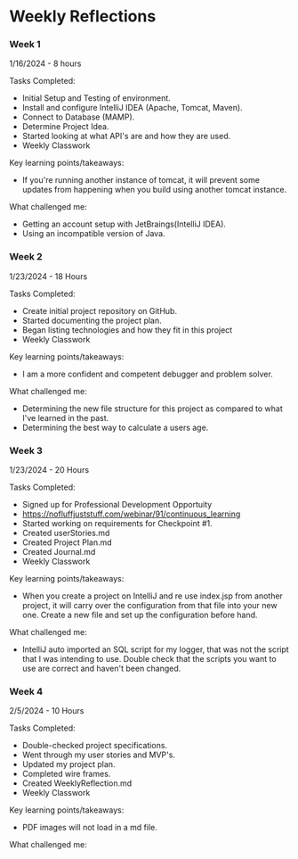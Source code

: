 # Weekly Reflections

### Week 1

1/16/2024 - 8 hours

Tasks Completed:
* Initial Setup and Testing of environment.
* Install and configure IntelliJ IDEA (Apache, Tomcat, Maven).
* Connect to Database (MAMP).
* Determine Project Idea.
* Started looking at what API's are and how they are used. 
* Weekly Classwork

Key learning points/takeaways:
* If you're running another instance of tomcat, it will prevent some updates from 
    happening when you build using another tomcat instance. 

What challenged me:
* Getting an account setup with JetBraings(IntelliJ IDEA). 
* Using an incompatible version of Java.


### Week 2

1/23/2024 - 18 Hours

Tasks Completed:
* Create initial project repository on GitHub.
* Started documenting the project plan.
* Began listing technologies and how they fit in this project
* Weekly Classwork

Key learning points/takeaways:
* I am a more confident and competent debugger and problem solver.

What challenged me:
* Determining the new file structure for this project as compared to what I've learned in the past.
* Determining the best way to calculate a users age.


### Week 3

1/23/2024 - 20 Hours

Tasks Completed:
* Signed up for Professional Development Opportuity
* https://nofluffjuststuff.com/webinar/91/continuous_learning
* Started working on requirements for Checkpoint #1.
* Created userStories.md
* Created Project Plan.md
* Created Journal.md
* Weekly Classwork

Key learning points/takeaways:
* When you create a project on IntelliJ and re use index.jsp from another project, it will carry over the 
    configuration from that file into your new one. Create a new file and set up the configuration before hand.

What challenged me:
* IntelliJ auto imported an SQL script for my logger, that was not the script that I was intending to use. Double check
    that the scripts you want to use are correct and haven't been changed.


### Week 4

2/5/2024 - 10 Hours

Tasks Completed:
* Double-checked project specifications.
* Went through my user stories and MVP's.
* Updated my project plan.
* Completed wire frames.
* Created WeeklyReflection.md
* Weekly Classwork

Key learning points/takeaways:
* PDF images will not load in a md file. 

What challenged me:



